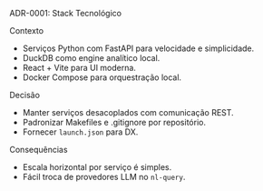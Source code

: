 ADR-0001: Stack Tecnológico

Contexto
- Serviços Python com FastAPI para velocidade e simplicidade.
- DuckDB como engine analítico local.
- React + Vite para UI moderna.
- Docker Compose para orquestração local.

Decisão
- Manter serviços desacoplados com comunicação REST.
- Padronizar Makefiles e .gitignore por repositório.
- Fornecer `launch.json` para DX.

Consequências
- Escala horizontal por serviço é simples.
- Fácil troca de provedores LLM no `nl-query`.

